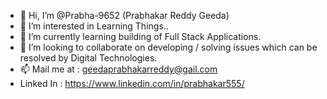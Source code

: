 - 👋 Hi, I’m @Prabha-9652 (Prabhakar Reddy Geeda)
- 👀 I’m interested in Learning Things..
- 🌱 I’m currently learning building of Full Stack Applications.
- 💞️ I’m looking to collaborate on developing / solving issues which can be resolved by Digital Technologies. 
- 📫 Mail me at : geedaprabhakarreddy@gail.com
- Linked In : https://www.linkedin.com/in/prabhakar555/
<!---
Prabha-9652/Prabha-9652 is a ✨ special ✨ repository because its `README.md` (this file) appears on your GitHub profile.
You can click the Preview link to take a look at your changes.
--->
